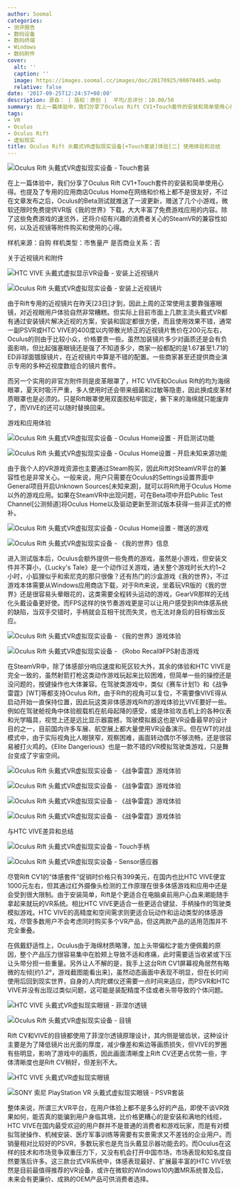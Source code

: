 ```yaml
---
author: Soomal
categories:
- 测评报告
- 数码设备
- 数码终端
- Windows
- 数码附件
cover:
  alt: ''
  caption: ''
  image: https://images.soomal.cc/images/doc/20170925/00070405.webp
  relative: false
date: '2017-09-25T12:24:57+08:00'
description: 源自： | 版权：原创 |  平均/总评分：10.00/50
summary: 在上一篇体验中，我们分享了Oculus Rift CV1+Touch套件的安装和简单使用心得。也提及了专用的应用商店Oculus Home在网络和价格上都不是很友好，除了这些免费游戏的速览外，还将介绍有兴趣的消费者关心的SteamVR的兼容性如何，以及近视镜等附件购买和使用的心得。
tags:
- VR
- Oculus
- Oculus Rift
- 虚拟现实
title: Oculus Rift 头戴式VR虚拟现实设备[+Touch套装]体验[二] 使用体验和总结
---
```


![Oculus Rift  头戴式VR虚拟现实设备 - Touch套装](https://images.soomal.cc/images/doc/20170903/00070000.webp)



在上一篇体验中，我们分享了Oculus Rift CV1+Touch套件的安装和简单使用心得。也提及了专用的应用商店Oculus Home在网络和价格上都不是很友好，不过在文章发布之后，Oculus的Beta测试就推送了一波更新，赠送了几个小游戏，微软还限时免费提供VR版《我的世界》下载，大大丰富了免费游戏应用的内容。除了这些免费游戏的速览外，还将介绍有兴趣的消费者关心的SteamVR的兼容性如何，以及近视镜等附件购买和使用的心得。



样机来源：自购
样机类型：市售量产
是否商业关系：否



关于近视镜片和附件



![HTC VIVE 头戴式虚拟显示VR设备 - 安装上近视镜片](https://images.soomal.cc/images/doc/20170925/00070417_01.webp)



![Oculus Rift  头戴式VR虚拟现实设备 - 安装上近视镜片](https://images.soomal.cc/images/doc/20170925/00070418_01.webp)



由于Rift专用的近视镜片在昨天[23日]才到，因此上周的正常使用主要靠强塞眼镜，对近视眼用户体验自然非常糟糕。但实际上目前市面上几款主流头戴式VR都有通过安装镜片解决近视的方案，安装和固定都很方便，而且使用效果不错，通常一副PSVR或HTC VIVE的400度以内带散光矫正的近视镜片售价在200元左右，Oculus的则由于比较小众，价格要贵一些。虽然加装镜片多少对画质还是会有负面影响，但比起强塞眼镜还是强了不知道多少，商家一般都配的是1.67甚至1.71的ED非球面镀膜镜片，在近视镜片中算是不错的配置。一些商家甚至还提供商业演示专用的多种近视度数组合的镜片套件。



而另一个实用的非官方附件则是皮革眼罩了，HTC VIVE和Oculus Rift的均为海绵眼罩，夏天时吸汗严重，多人使用时还会带来细菌和过敏等隐患，因此换成皮革材质眼罩也是必须的。只是Rift眼罩使用双面胶粘牢固定，撕下来的海绵就只能废弃了，而VIVE的还可以随时替换回来。



游戏和应用体验



![Oculus Rift  头戴式VR虚拟现实设备 - Oculus Home设置 - 开启测试功能](https://images.soomal.cc/images/doc/20170925/00070406_01.webp)



![Oculus Rift  头戴式VR虚拟现实设备 - Oculus Home设置 - 开启未知来源功能](https://images.soomal.cc/images/doc/20170925/00070419_01.webp)



由于我个人的VR游戏资源也主要通过Steam购买，因此Rift对SteamVR平台的兼容性也是非常关心。一般来说，用户只需要在Oculus的Settings设置界面中General项目开启Unknown Sources[未知来源]，就可以将Rift用于Oculus Home以外的游戏应用。如果在SteamVR中出现问题，可在Beta项中开启Public Test Channel[公测频道]将Oculus Home以及驱动更新至测试版本获得一些非正式的修补。



![Oculus Rift  头戴式VR虚拟现实设备 - Oculus Home设置 - 赠送的游戏](https://images.soomal.cc/images/doc/20170925/00070407_01.webp)



![Oculus Rift  头戴式VR虚拟现实设备 - 《我的世界》信息](https://images.soomal.cc/images/doc/20170925/00070408_01.webp)



进入测试版本后，Oculus会额外提供一些免费的游戏，虽然是小游戏，但安装文件并不算小，《Lucky's Tale》是一个动作过关游戏，通关整个游戏时长大约1~2小时，小狐狸似乎和索尼克的那只很像？还有热门的沙盒游戏《我的世界》，不过游戏本体需要从Windows应用商店下载，对于Rift来说，坐着玩VR版的《我的世界》还是很容易头晕眼花的，这类需要全程转头运动的游戏，GearVR那样的无线化头戴设备更好使。而FPS这样的快节奏游戏更是可以让用户感受到Rift体感系统的缺陷，当双手交错时，手柄就会互相干扰而失灵，也无法对身后的目标做出反应。



![Oculus Rift  头戴式VR虚拟现实设备 - 《我的世界》游戏体验](https://images.soomal.cc/images/doc/20170925/00070409_01.webp)



![Oculus Rift  头戴式VR虚拟现实设备 - 《Robo Recall》FPS射击游戏](https://images.soomal.cc/images/doc/20170925/00070416_01.webp)



在SteamVR中，除了体感部分响应速度和死区较大外，其余的体验和HTC VIVE是完全一致的，虽然射箭打枪这类动作游戏玩起来比较困难，但简单一些的操控还是没问题的，按键操作也大体兼容。在驾驶类游戏中，类似《赛车计划1》和《战争雷霆》[WT]等都支持Oculus Rift，由于Rift的视角可以复位，不需要像VIVE得从启动开始一直保持位置，因此玩这类非体感游戏Rift的游戏体验比VIVE要好一些。例如在驾驶舱视角中体验舰载机在航母起降的感受，或是体验攻击机上的各种仪表和光学瞄具，视觉上还是远比显示器震撼，驾驶模拟器这也是VR设备最早的设计目的之一，目前国内许多车展、航空展上都大量使用VR设备演示。但在WT的对战模式中，由于实际视角比人眼狭窄，观察困难，画面转动偶尔不够流畅，还是很容易被打火鸡的。《Elite Dangerious》也是一款不错的VR模拟驾驶类游戏，只是舞台变成了宇宙空间。



![Oculus Rift  头戴式VR虚拟现实设备 - 《战争雷霆》游戏体验](https://images.soomal.cc/images/doc/20170925/00070410_01.webp)



![Oculus Rift  头戴式VR虚拟现实设备 - 《战争雷霆》游戏体验](https://images.soomal.cc/images/doc/20170925/00070411_01.webp)



![Oculus Rift  头戴式VR虚拟现实设备 - 《战争雷霆》游戏体验](https://images.soomal.cc/images/doc/20170925/00070412_01.webp)



![Oculus Rift  头戴式VR虚拟现实设备 - 《战争雷霆》游戏体验](https://images.soomal.cc/images/doc/20170925/00070413_01.webp)



与HTC VIVE差异和总结



![Oculus Rift  头戴式VR虚拟现实设备 - Touch手柄](https://images.soomal.cc/images/doc/20170903/00069996_01.webp)



![Oculus Rift  头戴式VR虚拟现实设备 - Sensor感应器](https://images.soomal.cc/images/doc/20170903/00069998_01.webp)



尽管Rift CV1的“体感套件”促销时价格只有399美元，在国内也比HTC VIVE便宜1000元左右，但其通过红外摄像头检测的工作原理在很多体感游戏和应用中还是会受到很大限制。由于安装简单，Rift是个更适合在电脑桌前用户心血来潮能随手拿起来就玩的VR系统。相比HTC VIVE更适合一些更适合键鼠、手柄操作的驾驶类模拟游戏。HTC VIVE的高精度和空间需求则更适合玩动作和运动类型的体感游戏，尽管多数用户不会考虑同时购买多个VR产品，但这两款产品的适用范围并不完全重叠。



在佩戴舒适性上，Oculus由于海绵材质略薄，加上头带偏松才能方便佩戴的原因，整个产品压力很容易集中在脸颊上导致不适和疼痛，此时需要适当收紧或下压让头带分担一些重量。另外让人不解的是，我手上这台Rift CV1屏幕视角居然有略微的左倾[约1.2°，游戏截图能看出来]，虽然动态画面中表现不明显，但在长时间使用后回到现实世界，自身的人肉陀螺仪还需要一点时间来适应，而PSVR和HTC VIVE并没有出现过类似问题，这可能是装配精度不佳或者头带导致的个体问题。



![HTC VIVE 头戴式VR虚拟现实眼镜 - 菲涅尔透镜](https://images.soomal.cc/images/doc/20160808/00062460_01.webp)



![Oculus Rift  头戴式VR虚拟现实设备 - 目镜](https://images.soomal.cc/images/doc/20170903/00069989_01.webp)



Rift CV和VIVE的目镜都使用了菲涅尔透镜原理设计，其内侧是锯齿状，这种设计主要是为了降低镜片出光面的厚度，减少像差和紫边等画质损失，但VIVE的罗圈有些明显，影响了游戏中的画质，因此画面清晰度上Rift CV还更占优势一些，字体清晰度也是Rift CV稍好，但差别不大。



![HTC VIVE 头戴式VR虚拟现实眼镜](https://images.soomal.cc/images/doc/20160808/00062480_01.webp)



![SONY 索尼 PlayStation VR 头戴式虚拟现实眼镜 - PSVR套装](https://images.soomal.cc/images/doc/20161103/00064154_01.webp)



整体来说，所谓三大VR平台，在用户体验上都不是多么好的产品，即使不谈VR效果如何，能否真的能骗到用户身临其境，比价格更糟心的是安装和满地的线缆，HTC VIVE在国内最受欢迎的用户群并不是普通的消费者和游戏玩家，而是有对模拟驾驶操作、机械安装、医疗军事训练等需要有实景需求又不差钱的企业用户。而销量相对比较好的PSVR，多数玩家也是充当头戴显示器功能去的。而Oculus在这样的技术和市场竞争双重压力下，又没有机会打开中国市场，市场表现和知名度自然要落后许多。这三款台式VR系统中，体感表现最好、扩展最丰富的HTC VIVE依然是目前最值得推荐的VR设备，或许在微软的Windows10内置MR系统普及后，未来会有更廉价、成熟的OEM产品可供消费者选择。